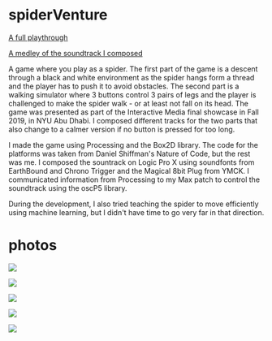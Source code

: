 # spiderVenture

[A full playthrough](https://drive.google.com/file/d/1Sy90xKs5bfgtmEPUQB37OB3JtGD3QXBm/view?usp=sharing)

[A medley of the soundtrack I composed](https://soundcloud.com/hatim-benhsain/spider-medley)

A game where you play as a spider. The first part of the game is a descent through a black and white environment as the spider hangs form a thread and the player has to push it to avoid obstacles. The second part is a walking simulator where 3 buttons control 3 pairs of legs and the player is challenged to make the spider walk - or at least not fall on its head. The game was presented as part of the Interactive Media final showcase in Fall 2019, in NYU Abu Dhabi. I composed different tracks for the two parts that also change to a calmer version if no button is pressed for too long.

I made the game using Processing and the Box2D library. The code for the platforms was taken from Daniel Shiffman's Nature of Code, but the rest was me. I composed the sountrack on Logic Pro X using soundfonts from EarthBound and Chrono Trigger and the Magical 8bit Plug from YMCK. I communicated information from Processing to my Max patch to control the soundtrack using the oscP5 library.

During the development, I also tried teaching the spider to move efficiently using machine learning, but I didn't have time to go very far in that direction.

# photos


![](spiderDna.png)


![](fallen.png)


![](stuck.png)


![](stillThere.png)


![](spiderWalk.png)
